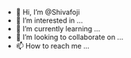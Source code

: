 - 👋 Hi, I’m @Shivafoji
- 👀 I’m interested in ...
- 🌱 I’m currently learning ...
- 💞️ I’m looking to collaborate on ...
- 📫 How to reach me ...

<!---
Shivafoji/Shivafoji is a ✨ special ✨ repository because its `README.md` (this file) appears on your GitHub profile.
You can click the Preview link to take a look at your changes.
--->
